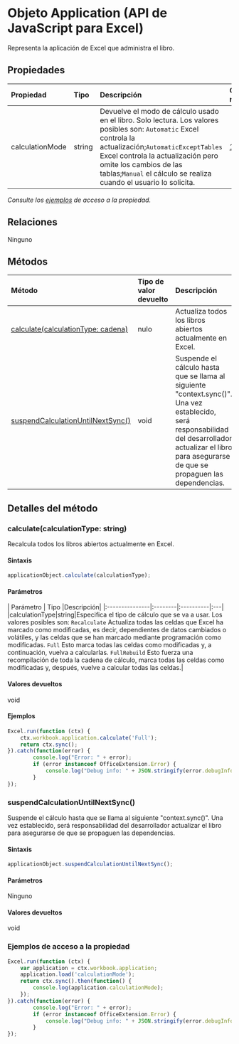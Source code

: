 # <a name="application-object-javascript-api-for-excel"></a>Objeto Application (API de JavaScript para Excel)

Representa la aplicación de Excel que administra el libro.

## <a name="properties"></a>Propiedades

| Propiedad       | Tipo    |Descripción| Conjunto req.|
|:---------------|:--------|:----------|:----|
|calculationMode|string|Devuelve el modo de cálculo usado en el libro. Solo lectura. Los valores posibles son: `Automatic` Excel controla la actualización;`AutomaticExceptTables` Excel controla la actualización pero omite los cambios de las tablas;`Manual` el cálculo se realiza cuando el usuario lo solicita.|[1.1](../requirement-sets/excel-api-requirement-sets.md)|

_Consulte los [ejemplos](#property-access-examples) de acceso a la propiedad._

## <a name="relationships"></a>Relaciones
Ninguno


## <a name="methods"></a>Métodos

| Método           | Tipo de valor devuelto    |Descripción| Conjunto req.|
|:---------------|:--------|:----------|:----|
|[calculate(calculationType: cadena)](#calculatecalculationtype-string)|nulo|Actualiza todos los libros abiertos actualmente en Excel.|[1.1](../requirement-sets/excel-api-requirement-sets.md)|
|[suspendCalculationUntilNextSync()](#suspendcalculationuntilnextsync)|void|Suspende el cálculo hasta que se llama al siguiente "context.sync()". Una vez establecido, será responsabilidad del desarrollador actualizar el libro para asegurarse de que se propaguen las dependencias.|[1.4](../requirement-sets/excel-api-requirement-sets.md)|

## <a name="method-details"></a>Detalles del método


### <a name="calculatecalculationtype-string"></a>calculate(calculationType: string)
Recalcula todos los libros abiertos actualmente en Excel.

#### <a name="syntax"></a>Sintaxis
```js
applicationObject.calculate(calculationType);
```

#### <a name="parameters"></a>Parámetros
| Parámetro       | Tipo    |Descripción|
|:---------------|:--------|:----------|:---|
|calculationType|string|Especifica el tipo de cálculo que se va a usar. Los valores posibles son: `Recalculate` Actualiza todas las celdas que Excel ha marcado como modificadas, es decir, dependientes de datos cambiados o volátiles, y las celdas que se han marcado mediante programación como modificadas. `Full` Esto marca todas las celdas como modificadas y, a continuación, vuelva a calcularlas. `FullRebuild` Esto fuerza una recompilación de toda la cadena de cálculo, marca todas las celdas como modificadas y, después, vuelve a calcular todas las celdas.|

#### <a name="returns"></a>Valores devueltos
void

#### <a name="examples"></a>Ejemplos
```js
Excel.run(function (ctx) {
    ctx.workbook.application.calculate('Full');
    return ctx.sync();
}).catch(function(error) {
        console.log("Error: " + error);
        if (error instanceof OfficeExtension.Error) {
            console.log("Debug info: " + JSON.stringify(error.debugInfo));
        }
});
```

### <a name="suspendcalculationuntilnextsync"></a>suspendCalculationUntilNextSync()
Suspende el cálculo hasta que se llama al siguiente "context.sync()". Una vez establecido, será responsabilidad del desarrollador actualizar el libro para asegurarse de que se propaguen las dependencias.

#### <a name="syntax"></a>Sintaxis
```js
applicationObject.suspendCalculationUntilNextSync();
```

#### <a name="parameters"></a>Parámetros
Ninguno

#### <a name="returns"></a>Valores devueltos
void
### <a name="property-access-examples"></a>Ejemplos de acceso a la propiedad
```js
Excel.run(function (ctx) {
    var application = ctx.workbook.application;
    application.load('calculationMode');
    return ctx.sync().then(function() {
        console.log(application.calculationMode);
    });
}).catch(function(error) {
        console.log("Error: " + error);
        if (error instanceof OfficeExtension.Error) {
            console.log("Debug info: " + JSON.stringify(error.debugInfo));
        }
});
```

